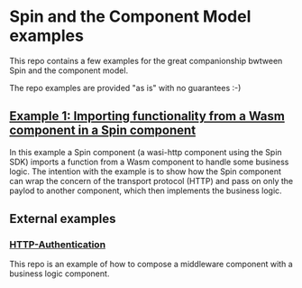 # Spin and the Component Model examples

This repo contains a few examples for the great companionship bwtween Spin and the component model.

The repo examples are provided "as is" with no guarantees :-)

## [Example 1: Importing functionality from a Wasm component in a Spin component](./spin-app-import/README.md)

In this example a Spin component (a wasi-http component using the Spin SDK) imports a function from a Wasm component to handle some business logic. The intention with the example is to show how the Spin component can wrap the concern of the transport protocol (HTTP) and pass on only the paylod to another component, which then implements the business logic. 

## External examples

### [HTTP-Authentication](https://github.com/fermyon/http-auth-middleware)

This repo is an example of how to compose a middleware component with a business logic component.